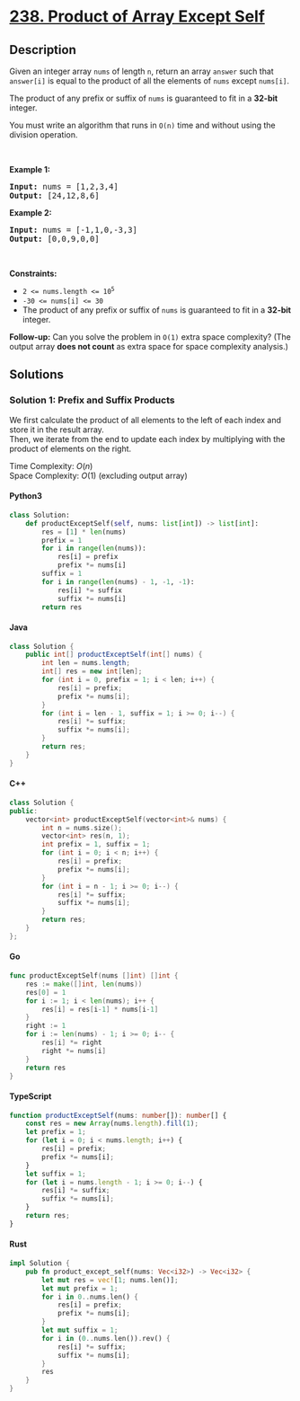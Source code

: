 
# [238. Product of Array Except Self](https://leetcode.com/problems/product-of-array-except-self)


## Description

<!-- description:start -->

<p>Given an integer array <code>nums</code> of length <code>n</code>, return an array <code>answer</code> such that <code>answer[i]</code> is equal to the product of all the elements of <code>nums</code> except <code>nums[i]</code>.</p>

<p>The product of any prefix or suffix of <code>nums</code> is guaranteed to fit in a <strong>32-bit</strong> integer.</p>

<p>You must write an algorithm that runs in <code>O(n)</code> time and without using the division operation.</p>

<p>&nbsp;</p>
<p><strong class="example">Example 1:</strong></p>

<pre>
<strong>Input:</strong> nums = [1,2,3,4]
<strong>Output:</strong> [24,12,8,6]
</pre>

<p><strong class="example">Example 2:</strong></p>

<pre>
<strong>Input:</strong> nums = [-1,1,0,-3,3]
<strong>Output:</strong> [0,0,9,0,0]
</pre>

<p>&nbsp;</p>
<p><strong>Constraints:</strong></p>

<ul>
	<li><code>2 &lt;= nums.length &lt;= 10<sup>5</sup></code></li>
	<li><code>-30 &lt;= nums[i] &lt;= 30</code></li>
	<li>The product of any prefix or suffix of <code>nums</code> is guaranteed to fit in a <strong>32-bit</strong> integer.</li>
</ul>

<p><strong>Follow-up:</strong> Can you solve the problem in <code>O(1)</code> extra space complexity? (The output array <strong>does not count</strong> as extra space for space complexity analysis.)</p>

<!-- description:end -->

## Solutions

<!-- solution:start -->

### Solution 1: Prefix and Suffix Products

We first calculate the product of all elements to the left of each index and store it in the result array.  
Then, we iterate from the end to update each index by multiplying with the product of elements on the right.

Time Complexity: $O(n)$  
Space Complexity: $O(1)$ (excluding output array)

<!-- tabs:start -->

#### Python3

```python
class Solution:
    def productExceptSelf(self, nums: list[int]) -> list[int]:
        res = [1] * len(nums)
        prefix = 1
        for i in range(len(nums)):
            res[i] = prefix
            prefix *= nums[i]
        suffix = 1
        for i in range(len(nums) - 1, -1, -1):
            res[i] *= suffix
            suffix *= nums[i]
        return res
```

#### Java

```java
class Solution {
    public int[] productExceptSelf(int[] nums) {
        int len = nums.length;
        int[] res = new int[len];
        for (int i = 0, prefix = 1; i < len; i++) {
            res[i] = prefix;
            prefix *= nums[i];
        }
        for (int i = len - 1, suffix = 1; i >= 0; i--) {
            res[i] *= suffix;
            suffix *= nums[i];
        }
        return res;
    }
}
```

#### C++

```cpp
class Solution {
public:
    vector<int> productExceptSelf(vector<int>& nums) {
        int n = nums.size();
        vector<int> res(n, 1);
        int prefix = 1, suffix = 1;
        for (int i = 0; i < n; i++) {
            res[i] = prefix;
            prefix *= nums[i];
        }
        for (int i = n - 1; i >= 0; i--) {
            res[i] *= suffix;
            suffix *= nums[i];
        }
        return res;
    }
};
```

#### Go

```go
func productExceptSelf(nums []int) []int {
    res := make([]int, len(nums))
    res[0] = 1
    for i := 1; i < len(nums); i++ {
        res[i] = res[i-1] * nums[i-1]
    }
    right := 1
    for i := len(nums) - 1; i >= 0; i-- {
        res[i] *= right
        right *= nums[i]
    }
    return res
}
```

#### TypeScript

```ts
function productExceptSelf(nums: number[]): number[] {
    const res = new Array(nums.length).fill(1);
    let prefix = 1;
    for (let i = 0; i < nums.length; i++) {
        res[i] = prefix;
        prefix *= nums[i];
    }
    let suffix = 1;
    for (let i = nums.length - 1; i >= 0; i--) {
        res[i] *= suffix;
        suffix *= nums[i];
    }
    return res;
}
```

#### Rust

```rust
impl Solution {
    pub fn product_except_self(nums: Vec<i32>) -> Vec<i32> {
        let mut res = vec![1; nums.len()];
        let mut prefix = 1;
        for i in 0..nums.len() {
            res[i] = prefix;
            prefix *= nums[i];
        }
        let mut suffix = 1;
        for i in (0..nums.len()).rev() {
            res[i] *= suffix;
            suffix *= nums[i];
        }
        res
    }
}
```

<!-- tabs:end -->

<!-- solution:end -->

<!-- problem:end -->
